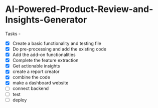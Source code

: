 # AI-Powered-Product-Review-and-Insights-Generator

Tasks - 
- [x] Create a basic functionality and testing file
- [x] Do pre-processing and add the existing code
- [x] Add the add-on functionalities
- [x] Complete the feature extraction
- [x] Get actionable insights
- [x] create a report creator
- [x] combine the code
- [x] make a dashboard website
- [ ] connect backend
- [ ] test
- [ ] deploy
